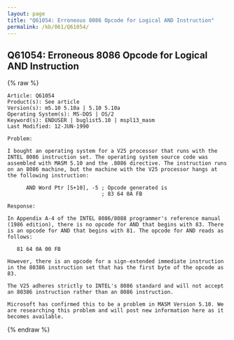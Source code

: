 ```yaml
---
layout: page
title: "Q61054: Erroneous 8086 Opcode for Logical AND Instruction"
permalink: /kb/061/Q61054/
---
```


## Q61054: Erroneous 8086 Opcode for Logical AND Instruction

{% raw %}

	Article: Q61054
	Product(s): See article
	Version(s): m5.10 5.10a | 5.10 5.10a
	Operating System(s): MS-DOS | OS/2
	Keyword(s): ENDUSER | buglist5.10 | mspl13_masm
	Last Modified: 12-JUN-1990
	
	Problem:
	
	I bought an operating system for a V25 processor that runs with the
	INTEL 8086 instruction set. The operating system source code was
	assembled with MASM 5.10 and the .8086 directive. The instruction runs
	on an 8086 machine, but the machine with the V25 processor hangs at
	the following instruction:
	
	      AND Word Ptr [S+10], -5 ; Opcode generated is
	                              ; 83 64 0A FB
	
	Response:
	
	In Appendix A-4 of the INTEL 8086/8088 programmer's reference manual
	(1986 edition), there is no opcode for AND that begins with 83. There
	is an opcode for AND that begins with 81. The opcode for AND reads as
	follows:
	
	   81 64 0A 00 FB
	
	However, there is an opcode for a sign-extended immediate instruction
	in the 80386 instruction set that has the first byte of the opcode as
	83.
	
	The V25 adheres strictly to INTEL's 8086 standard and will not accept
	an 80386 instruction rather than an 8086 instruction.
	
	Microsoft has confirmed this to be a problem in MASM Version 5.10. We
	are researching this problem and will post new information here as it
	becomes available.

{% endraw %}
